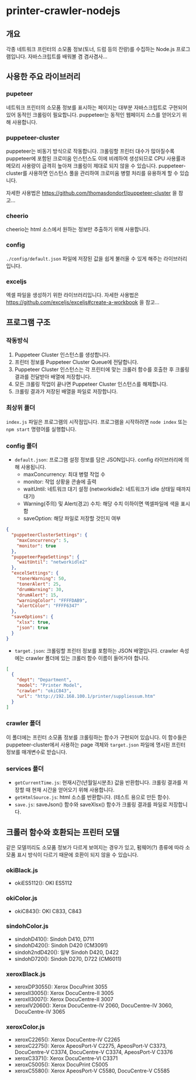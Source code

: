 # printer-crawler-nodejs

## 개요
각종 네트워크 프린터의 소모품 정보(토너, 드럼 등의 잔량)를 수집하는 Node.js 프로그램입니다. 자바스크립트를 배워볼 겸 겸사겸사...


## 사용한 주요 라이브러리

### pupeteer
네트워크 프린터의 소모품 정보를 표시하는 페이지는 대부분 자바스크립트로 구현되어 있어 동적인 크롤링이 필요합니다. puppeteer는 동적인 웹페이지 소스를 얻어오기 위해 사용합니다.

### puppeteer-cluster
puppeteer는 비동기 방식으로 작동합니다. 크롤링할 프린터 대수가 많아질수록 puppeteer에 포함된 크로미움 인스턴스도 이에 비례하여 생성되므로 CPU 사용률과 메모리 사용량이 급격히 높아져 크롤링이 제대로 되지 않을 수 있습니다. puppeteer-cluster를 사용하면 인스턴스 풀을 관리하여 크로미움 병렬 처리를 유용하게 할 수 있습니다.

자세한 사용법은 https://github.com/thomasdondorf/puppeteer-cluster 을 참고...

### cheerio
cheerio는 html 소스에서 원하는 정보만 추출하기 위해 사용합니다.

### config
`./config/default.json` 파일에 저장된 값을 쉽게 불러올 수 있게 해주는 라이브러리입니다.

### exceljs
엑셀 파일을 생성하기 위한 라이브러리입니다. 자세한 사용법은 https://github.com/exceljs/exceljs#create-a-workbook 을 참고...


## 프로그램 구조

### 작동방식
1. Puppeteer Cluster 인스턴스를 생성합니다.
2. 프린터 정보를 Puppeteer Cluster Queue에 전달합니다.
3. Puppeteer Cluster 인스턴스는 각 프린터에 맞는 크롤러 함수를 호출한 후 크롤링 결과를 전달받아 배열에 저장합니다.
4. 모든 크롤링 작업이 끝나면 Puppeteer Cluster 인스턴스를 해제합니다.
5. 크롤링 결과가 저장된 배열을 파일로 저장합니다.

### 최상위 폴더
`index.js` 파일은 프로그램의 시작점입니다. 프로그램을 시작하려면 `node index` 또는 `npm start` 명령어를 실행합니다.

### config 폴더
* `default.json`: 프로그램 설정 정보를 담은 JSON입니다. config 라이브러리에 의해 사용됩니다.
  - maxConcurrency: 최대 병렬 작업 수
  - monitor: 작업 상황을 콘솔에 출력
  - waitUntil: 네트워크 대기 설정 (networkidle2: 네트워크가 idle 상태일 때까지 대기)
  - Warning(주의) 및 Alert(경고) 수치: 해당 수치 이하이면 엑셀파일에 색을 표시함
  - saveOption: 해당 파일로 저장할 것인지 여부
``` json
{
  "puppeteerClusterSettings": {
    "maxConcurrency": 5,
    "monitor": true
  },
  "puppeteerPageSettings": {
    "waitUntil": "networkidle2"
  },
  "excelSettings": {
    "tonerWarning": 50,
    "tonerAlert": 25,
    "drumWarning": 30,
    "drumAlert": 15,
    "warningColor": "FFFFDAB9",
    "alertColor": "FFFF6347"
  },
  "saveOptions": {
    "xlsx": true,
    "json": true
  }
}
```

* `target.json`: 크롤링할 프린터 정보를 포함하는 JSON 배열입니다. crawler 속성에는 crawler 폴더에 있는 크롤러 함수 이름이 들어가야 합니다.
```json
[
  {
    "dept": "Department",
    "model": "Printer Model",
    "crawler": "okiC843",
    "url": "http://192.168.100.1/printer/suppliessum.htm"
  }
]
```

### crawler 폴더
이 폴더에는 프린터 소모품 정보를 크롤링하는 함수가 구현되어 있습니다. 이 함수들은 puppeteer-cluster에서 사용하는 page 객체와 `target.json` 파일에 명시된 프린터 정보를 매개변수로 받습니다.

### services 폴더
* `getCurrentTime.js`: 현재시간(년월일시분초) 값을 반환합니다. 크롤링 결과를 저장할 때 현재 시간을 얻어오기 위해 사용합니다.
* `getHtmlSource.js`: html 소스를 반환합니다. (테스트 용으로 만든 함수).
* `save.js`: saveJson() 함수와 saveXlsx() 함수가 크롤링 결과를 파일로 저장합니다.


## 크롤러 함수와 호환되는 프린터 모델
같은 모델끼리도 소모품 정보가 다르게 보여지는 경우가 있고, 펌웨어(?) 종류에 따라 소모품 표시 방식이 다르기 때문에 호환이 되지 않을 수 있습니다.

### okiBlack.js
* okiES5112(): OKI ES5112

### okiColor.js
* okiC843(): OKI C833, C843

### sindohColor.js
* sindohD410(): Sindoh D410, D711
* sindohD420(): Sindoh D420 (CM3091)
* sindoh2ndD420(): 일부 Sindoh D420, D422
* sindohD720(): Sindoh D270, D722 (CM6011)

### xeroxBlack.js
* xeroxDP3055(): Xerox DocuPrint 3055
* xeroxII3005(): Xerox DocuCentre-II 3005
* xeroxII3007(): Xerox DocuCentre-II 3007
* xeroxIV2060(): Xerox DocuCentre-IV 2060, DocuCentre-IV 3060, DocuCentre-IV 3065

### xeroxColor.js
* xeroxC2265(): Xerox DocuCentre-IV C2265
* xeroxC2275(): Xerox ApeosPort-V C2275, ApeosPort-V C3373, DocuCentre-V C3374, DocuCentre-V C3374, ApeosPort-V C3376
* xeroxC3371(): Xerox DocuCentre-VI C3371
* xeroxC5005(): Xerox DocuPrint C5005
* xeroxC5580(): Xerox ApeosPort-V C5580, DocuCentre-V C5585
